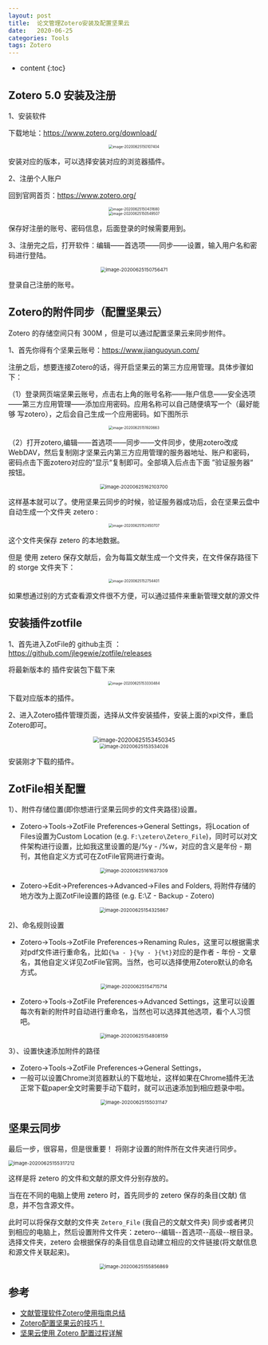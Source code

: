 ```yaml
---
layout: post
title:  论文管理Zotero安装及配置坚果云
date:   2020-06-25
categories: Tools
tags: Zotero
---
```

* content
{:toc}


 

 





## Zotero 5.0 安装及注册 

1、安装软件

下载地址：<a>https://www.zotero.org/download/</a>

<center><img src="https://raw.githubusercontent.com/HG1227/image/master/img_tuchuang/20200625161657.png" alt="image-20200625150107404" style="zoom: 50%;" /></center>

安装对应的版本，可以选择安装对应的浏览器插件。

2、注册个人账户

回到官网首页：<a>https://www.zotero.org/</a>

<center><img src="https://raw.githubusercontent.com/HG1227/image/master/img_tuchuang/20200625161719.png" alt="image-20200625150431680" style="zoom:50%;" /></center>



<center><img src="https://raw.githubusercontent.com/HG1227/image/master/img_tuchuang/20200625161901.png" alt="image-20200625150549507" style="zoom:50%;" /></center>

保存好注册的账号、密码信息，后面登录的时候需要用到。

3、注册完之后，打开软件：编辑——首选项——同步——设置，输入用户名和密码进行登陆。

<center><img src=".\img\zetero\image-20200625150756471.png" alt="image-20200625150756471" style="zoom:67%;" /></center>

登录自己注册的账号。

## Zotero的附件同步（配置坚果云）

Zotero 的存储空间只有 300M ，但是可以通过配置坚果云来同步附件。

1、首先你得有个坚果云账号：<a>https://www.jianguoyun.com/</a>

注册之后，想要连接Zotero的话，得开启坚果云的第三方应用管理。具体步骤如下：

（1）登录网页端坚果云账号，点击右上角的账号名称——账户信息——安全选项——第三方应用管理——添加应用密码。应用名称可以自己随便填写一个（最好能够 写zotero），之后会自己生成一个应用密码。如下图所示

<center><img src=".\img\zetero\image-20200625151920663.png" alt="image-20200625151920663" style="zoom:50%;" /></center>

（2）打开zotero,编辑——首选项——同步——文件同步，使用zotero改成WebDAV，然后复制刚才坚果云内第三方应用管理的服务器地址、账户和密码，密码点击下面zotero对应的”显示“复制即可。全部填入后点击下面 ”验证服务器“ 按钮。

<center><img src="https://raw.githubusercontent.com/HG1227/image/master/img_tuchuang/20200625162117.png" alt="image-20200625162103700" style="zoom:67%;" /></center>

这样基本就可以了。使用坚果云同步的时候，验证服务器成功后，会在坚果云盘中自动生成一个文件夹 zetero :

<center><img src=".\img\zetero\image-20200625152450707.png" alt="image-20200625152450707" style="zoom:50%;" /></center>

这个文件夹保存 zetero 的本地数据。

但是 使用 zetero 保存文献后，会为每篇文献生成一个文件夹，在文件保存路径下的 storge 文件夹下：

<center><img src=".\img\zetero\image-20200625152754401.png" alt="image-20200625152754401" style="zoom:50%;" /></center>

如果想通过别的方式查看源文件很不方便，可以通过插件来重新管理文献的源文件 

## 安装插件zotfile

1、首先进入ZotFile的 github主页 ：<a>https://github.com/jlegewie/zotfile/releases</a>

将最新版本的 插件安装包下载下来

<center><img src=".\img\zetero\image-20200625153330484.png" alt="image-20200625153330484" style="zoom:50%;" /></center>

下载对应版本的插件。

2、进入Zotero插件管理页面，选择从文件安装插件，安装上面的xpi文件，重启Zotero即可。

<center><img src=".\img\zetero\image-20200625153450345.png" alt="image-20200625153450345" style="zoom: 80%;" /></center>



<center><img src=".\img\zetero\image-20200625153534026.png" alt="image-20200625153534026" style="zoom: 67%;" /></center>

安装刚才下载的插件。

## ZotFile相关配置

1）、附件存储位置(即你想进行坚果云同步的文件夹路径)设置。

- Zotero→Tools→ZotFile Preferences→General Settings，将Location of Files设置为Custom Location (e.g. `F:\zetero\Zetero_File`)，同时可以对文件架构进行设置，比如我这里设置的是/%y - /%w，对应的含义是年份 - 期刊，其他自定义方式可在ZotFile官网进行查询。

<center><img src=".\img\zetero\image-20200625161637309.png" alt="image-20200625161637309" style="zoom:67%;" /></center>

- Zotero→Edit→Preferences→Advanced→Files and Folders, 将附件存储的地方改为上面ZotFile设置的路径 (e.g. E:\Z - Backup - Zotero)

<center><img src=".\img\zetero\image-20200625154325867.png" alt="image-20200625154325867" style="zoom: 67%;" /></center>

2)、命名规则设置

- Zotero→Tools→ZotFile Preferences→Renaming Rules，这里可以根据需求对pdf文件进行重命名，比如`{%a - }{%y - }{%t}`对应的是作者 - 年份 - 文章名，其他自定义详见ZotFile官网。当然，也可以选择使用Zotero默认的命名方式。

<center><img src=".\img\zetero\image-20200625154715714.png" alt="image-20200625154715714" style="zoom:67%;" /></center>

- Zotero→Tools→ZotFile Preferences→Advanced Settings，这里可以设置每次有新的附件时自动进行重命名，当然也可以选择其他选项，看个人习惯吧。

<center><img src=".\img\zetero\image-20200625154808159.png" alt="image-20200625154808159" style="zoom:67%;" /></center>

3）、设置快速添加附件的路径

- Zotero→Tools→ZotFile Preferences→General Settings，
- 一般可以设置Chrome浏览器默认的下载地址，这样如果在Chrome插件无法正常下载paper全文时需要手动下载时，就可以迅速添加到相应题录中啦。

<center><img src=".\img\zetero\image-20200625155031147.png" alt="image-20200625155031147" style="zoom:67%;" /></center>

## 坚果云同步

最后一步，很容易，但是很重要！
将刚才设置的附件所在文件夹进行同步。

<img src="F:\GithubWorkspace\HG1227.github.io\_posts\Tools\img\zetero\image-20200625155317212.png" alt="image-20200625155317212" style="zoom:67%;" />

这样是将 zetero 的文件和文献的原文件分别存放的。

当在在不同的电脑上使用 zetero 时，首先同步的 zetero 保存的条目(文献) 信息，并不包含源文件。

此时可以将保存文献的文件夹 `Zetero_File` (我自己的文献文件夹) 同步或者拷贝到相应的电脑上，然后设置附件文件夹：zetero--编辑--首选项--高级--根目录。选择文件夹，zetero 会根据保存的条目信息自动建立相应的文件链接(将文献信息和源文件关联起来)。

<center><img src=".\img\zetero\image-20200625155856869.png" alt="image-20200625155856869" style="zoom:67%;" /></center>





## 参考

- <a href="https://zhuanlan.zhihu.com/p/104931254" target="_blank">文献管理软件Zotero使用指南总结</a>
- <a href="https://zhuanlan.zhihu.com/p/86851868" target="_blank">Zotero配置坚果云的技巧！</a> 
- <a href="https://mp.weixin.qq.com/s?__biz=MzA5MTQ4Nzc5MQ==&mid=2247486316&idx=3&sn=7493307e997288a2d62414e077c8b576&scene=21#wechat_redirect" target="_blank">坚果云使用 Zotero 配置过程详解</a> 